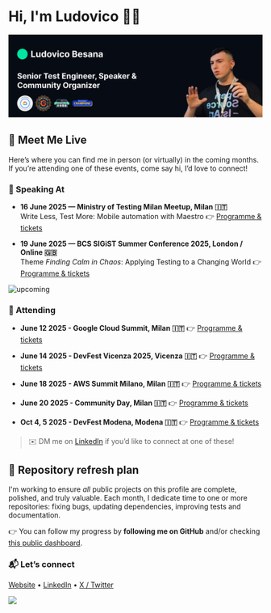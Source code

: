 # Hi, I'm Ludovico 👋🏻

<img src="images/cover-github-2025-cropped.png" alt="Banner image">

## 🤝 Meet Me Live

Here’s where you can find me in person (or virtually) in the coming months. If you’re attending one of these events, come say hi, I’d love to connect!

### 🎤 Speaking At
-  **16 June 2025 — Ministry of Testing Milan Meetup, Milan 🇮🇹**  
   Write Less, Test More: Mobile automation with Maestro
 👉 [Programme & tickets](https://www.meetup.com/it-IT/mot-milan/events/308062631/)

- **19 June 2025 — BCS SIGiST Summer Conference 2025, London / Online 🇬🇧**  
  Theme *Finding Calm in Chaos*: Applying Testing to a Changing World
  👉 [Programme & tickets](https://www.bcs.org/membership-and-registrations/member-communities/software-testing-specialist-group/conferences/bcs-sigist-summer-conference-2025/)

<img src="https://github.com/user-attachments/assets/89f76880-544b-4bd7-a858-8cb120a6a13a" alt="upcoming" width="1200"/>

### 🧭 Attending
- **June 12 2025 - Google Cloud Summit, Milan 🇮🇹**
  👉 [Programme & tickets](https://cloudonair.withgoogle.com/events/google-cloud-summit-milan-2025)

- **June 14 2025 - DevFest Vicenza 2025, Vicenza 🇮🇹**
  👉 [Programme & tickets](https://gdg.community.dev/gdg-vicenza/)

- **June 18 2025 - AWS Summit Milano, Milan 🇮🇹**
  👉 [Programme & tickets](https://aws.amazon.com/it/events/summits/milano/)

- **June 20 2025 - Community Day, Milan 🇮🇹**
  👉 [Programme & tickets](https://www.techcommunityday.it/)

- **Oct 4, 5 2025 - DevFest Modena, Modena 🇮🇹**
 👉 [Programme & tickets](https://devfest.modena.it/)

> ✉️ DM me on [LinkedIn](https://linkedin.com/in/ludovicobesana) if you’d like to connect at one of these!

## 🔄 Repository refresh plan
I'm working to ensure *all* public projects on this profile are complete, polished, and truly valuable.
Each month, I dedicate time to one or more repositories: fixing bugs, updating dependencies, improving tests and documentation.

  👉 You can follow my progress by **following me on GitHub** and/or checking [this public dashboard](https://github.com/users/ludovicobesana/projects/8).

### 📬 Let’s connect
[Website](https://ludovicobesana.com) • [LinkedIn](https://linkedin.com/in/ludovicobesana) • [X / Twitter](https://x.com/ludovicobesana)

<p align="left">
  <img src="https://github-readme-stats.vercel.app/api?username=ludovicobesana&count_private=true&theme=dark" />
</p>

<!--
# 🎉 Community Day 2025 –  See you in Milan!

<a href="https://www.techcommunityday.it/"><img src="https://i.imgur.com/uWchmvY.png" alt="Community Day 2025 Cover Image"></a>

### 👉 https://www.techcommunityday.it/

---
## 💜 Become Part of Something Great: Join <a href="https://codingbunker.it/">Coding Bunker</a>!
<a href="https://www.meetup.com/coding-bunker/join/"><img src="https://www.codingbunker.it/_next/static/media/team.d110833b.png" alt="Join Coding Bunker"></a>

👩‍💻 Collaborate, Learn, and Grow Together
- 🚀 Connect with like-minded developers and tech enthusiasts.
- 💡 Explore open-source projects and innovative ideas.
- 🎓 Learn from workshops, talks, and hands-on experiences. 

**🌟 Ready to code, create, and collaborate?**

- 👉 [Join us on Meetup!](https://www.meetup.com/coding-bunker/join/)
- 👉 [Check out our open-source projects and contribute on GitHub :octocat:](https://github.com/Coding-Bunker)


<!--
# 📖 Recommended Articles

### [Nearform tech experts attended Codemotion 2024: Read about their experiences](https://www.nearform.com/digital-community/nearform-tech-experts-attended-codemotion-2024-read-about-their-experiences/)

<a href="https://www.nearform.com/digital-community/nearform-tech-experts-attended-codemotion-2024-read-about-their-experiences/"><img src="https://i.imgur.com/RJo47Px.png"></a>

A group of Nearformers gave talks, learned from the event’s other speakers and attended workshops

👉 [Read the full article](https://www.nearform.com/digital-community/nearform-tech-experts-attended-codemotion-2024-read-about-their-experiences/)


### [Streamline Your Mobile Testing with Maestro](https://www.nearform.com/digital-community/streamline-your-mobile-testing-with-maestro/)

<a href="https://www.nearform.com/digital-community/streamline-your-mobile-testing-with-maestro/"><img src="https://i.imgur.com/82FpjnM.png"></a>

Discover how to enhance your mobile testing workflow with Maestro, a powerful tool designed to make your testing process more efficient and effective.

👉 [Read the full article](https://www.nearform.com/digital-community/streamline-your-mobile-testing-with-maestro/)


---

### Reach me on:
<p>
<a href="https://www.linkedin.com/in/ludovicobesana/">
  <img src="https://img.shields.io/badge/linkedin-%230077B5.svg?&style=for-the-badge&logo=linkedin&logoColor=white" />        
</a>
-->
  <!--
```js
if awake:
  code()
elif tired:
  drink_coffe()
```
-->
<!--<img width="251" alt="Schermata_2023-05-22_alle_02 40 56-removebg-preview" src="https://github.com/ludovicobesana/ludovicobesana/assets/35035423/a52c05ec-cfef-4e8c-9ee4-a00d27bf0191">-->
<!--
I'm a 🐞 QA Engineer and 💻 Developer who loves to automate and find bugs. 

I'm a 🐧 Linux lover, but 🍎 macOS is so beautiful that it can't not be used.

I'm currently working on:
-   :octocat: [GitHub](https://github.com/ludovicobesana?tab=repositories): To ensure that you can find useful resources here 


Here are the languages, frameworks, and libraries that I'm most comfortable using:

-   🐍 Python: Is my favourite language
-   📒 JavaScript (+ TypeScript): React, Next
-   🤖 Robot Framework: For all of my testing needs (including making coffee lol)
-   🖼️ Tailwind CSS
-   🐋 Docker: For starting projects 
-->

<!--
Reach me on:
<p>
<a href="https://www.linkedin.com/in/ludovicobesana/">
  <img src="https://img.shields.io/badge/linkedin-%230077B5.svg?&style=for-the-badge&logo=linkedin&logoColor=white" />        
</a>&nbsp;&nbsp;

-->

<!--<a href="https://www.tiktok.com/@ludovicobesana">
  <img src="https://img.shields.io/badge/TikTok-000000?style=for-the-badge&logo=tiktok&logoColor=white" />
</a>&nbsp;&nbsp;
</p> 

Thank you for visiting my profile! 🙏-->
